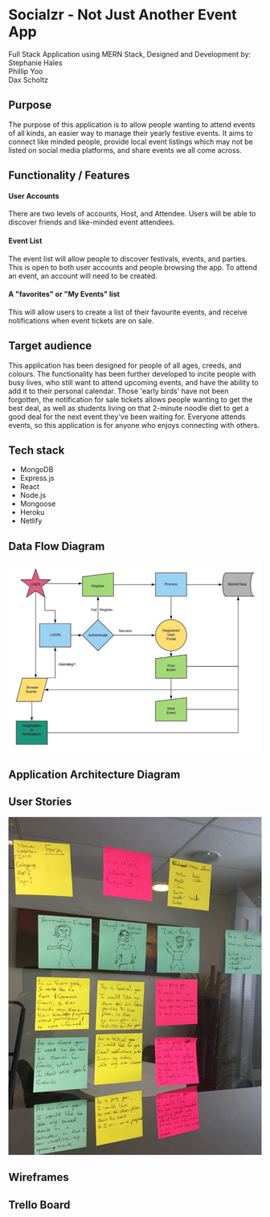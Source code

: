 # Socialzr - Not Just Another Event App

Full Stack Application using MERN Stack, Designed and Development by: <br>
Stephanie Hales
<br> 
Phillip Yoo
<br> 
Dax Scholtz 

## Purpose

The purpose of this application is to allow people wanting to attend events of all kinds, an easier way to manage their yearly festive events. It aims to connect like minded people, provide local event listings which may not be listed on social media platforms, and share events we all come across. 

## Functionality / Features

#### User Accounts

There are two levels of accounts, Host, and Attendee. Users will be able to discover friends and like-minded event attendees. 
<br> 

#### Event List

The event list will allow people to discover festivals, events, and parties. This is open to both user accounts and people browsing the app. To attend an event, an account will need to be created. 
<br>

#### A "favorites" or "My Events" list
This will allow users to create a list of their favourite events, and receive notifications when event tickets are on sale. 
<br> 

## Target audience

This application has been designed for people of all ages, creeds, and colours. The functionality has been further developed to incite people with busy lives, who still want to attend upcoming events, and have the ability to add it to their personal calendar. Those 'early birds' have not been forgotten, the notification for sale tickets allows people wanting to get the best deal, as well as students living on that 2-minute noodle diet to get a good deal for the next event they've been waiting for. Everyone attends events, so this application is for anyone who enjoys connecting with others. 

## Tech stack

- MongoDB 
- Express.js
- React
- Node.js
- Mongoose 
- Heroku
- Netlify 


## Data Flow Diagram

![DFD](./docs/DataFlowDiagram.jpeg "Data Flow Diagram")


## Application Architecture Diagram



## User Stories

![DFD](./docs/UserStories.jpeg "User Stories")

## Wireframes 



## Trello Board